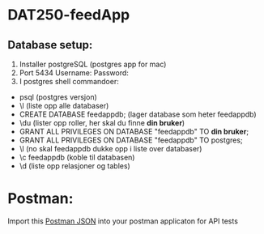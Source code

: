 # DAT250-feedApp

## Database setup:
1. Installer postgreSQL (postgres app for mac)
2. Port 5434
     Username:
     Password:
3. I postgres shell commandoer:
  - psql (postgres versjon)
  - \l (liste opp alle databaser)
  - CREATE DATABASE feedappdb; (lager database som heter feedappdb)
  - \du (lister opp roller, her skal du finne **din bruker**)
  - GRANT ALL PRIVILEGES ON DATABASE "feedappdb" TO **din bruker**;
  - GRANT ALL PRIVILEGES ON DATABASE "feedappdb" TO postgres;
  - \l (no skal feedappdb dukke opp i liste over databaser)
  - \c feedappdb (koble til databasen)
  - \d (liste opp relasjoner og tables)



# Postman:
Import this [Postman JSON](https://www.getpostman.com/collections/51079e8f1eabbe1f4071) into your postman applicaton for API tests 
